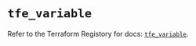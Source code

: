 # `tfe_variable`

Refer to the Terraform Registory for docs: [`tfe_variable`](https://registry.terraform.io/providers/hashicorp/tfe/0.50.0/docs/resources/variable).
